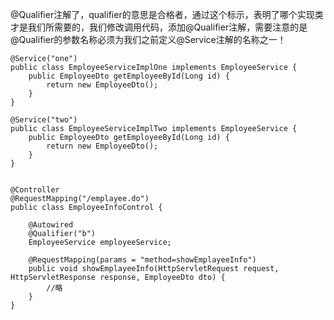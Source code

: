 @Qualifier注解了，qualifier的意思是合格者，通过这个标示，表明了哪个实现类才是我们所需要的，我们修改调用代码，添加@Qualifier注解，需要注意的是@Qualifier的参数名称必须为我们之前定义@Service注解的名称之一！

```
@Service("one")
public class EmployeeServiceImplOne implements EmployeeService {
    public EmployeeDto getEmployeeById(Long id) {
        return new EmployeeDto();
    }
}

@Service("two")
public class EmployeeServiceImplTwo implements EmployeeService {
    public EmployeeDto getEmployeeById(Long id) {
        return new EmployeeDto();
    }
}


@Controller
@RequestMapping("/emplayee.do")
public class EmployeeInfoControl {

    @Autowired
    @Qualifier("b")
    EmployeeService employeeService;

    @RequestMapping(params = "method=showEmplayeeInfo")
    public void showEmplayeeInfo(HttpServletRequest request, HttpServletResponse response, EmployeeDto dto) {
        //略
    }
}
```



